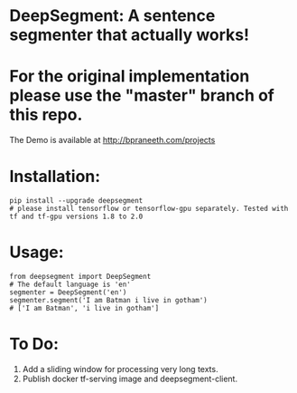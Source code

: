 # DeepSegment: A sentence segmenter that actually works!
# For the original implementation please use the "master" branch of this repo.

The Demo is available at http://bpraneeth.com/projects

# Installation:
```
pip install --upgrade deepsegment
# please install tensorflow or tensorflow-gpu separately. Tested with tf and tf-gpu versions 1.8 to 2.0
```

# Usage:

```
from deepsegment import DeepSegment
# The default language is 'en'
segmenter = DeepSegment('en')
segmenter.segment('I am Batman i live in gotham')
# ['I am Batman', 'i live in gotham']

```

# To Do:
1. Add a sliding window for processing very long texts.
2. Publish docker tf-serving image and deepsegment-client.
